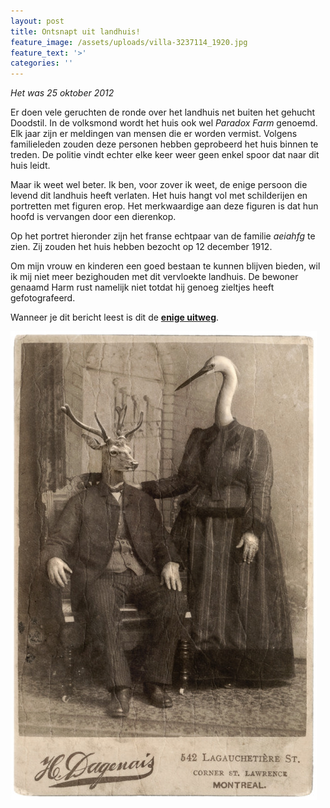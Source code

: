 ```yaml
---
layout: post
title: Ontsnapt uit landhuis!
feature_image: /assets/uploads/villa-3237114_1920.jpg
feature_text: '>'
categories: ''
---
```

_Het was 25 oktober 2012_

Er doen vele geruchten de ronde over het landhuis net buiten het gehucht Doodstil. In de volksmond wordt het huis ook wel _Paradox Farm_ genoemd. Elk jaar zijn er meldingen van mensen die er worden vermist. Volgens familieleden zouden deze personen hebben geprobeerd het huis binnen te treden. De politie vindt echter elke keer weer geen enkel spoor dat naar dit huis leidt.

Maar ik weet wel beter. Ik ben, voor zover ik weet, de enige persoon die levend dit landhuis heeft verlaten. Het huis hangt vol met schilderijen en portretten met figuren erop. Het merkwaardige aan deze figuren is dat hun hoofd is vervangen door een dierenkop.

Op het portret hieronder zijn het franse echtpaar van de familie _aeiahfg_ te zien. Zij zouden het huis hebben bezocht op 12 december 1912. 

Om mijn vrouw en kinderen een goed bestaan te kunnen blijven bieden, wil ik mij niet meer bezighouden met dit vervloekte landhuis. De bewoner genaamd Harm rust namelijk niet totdat hij genoeg zieltjes heeft gefotografeerd.

Wanneer je dit bericht leest is dit de [**enige uitweg**](https://benblog.netlify.com/2019/10/24/kubus/). 

![Dierenportret](/assets/uploads/dierenportret.jpg "Dierenportret")
